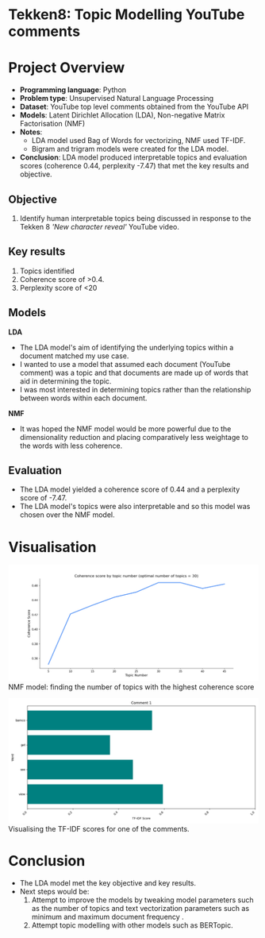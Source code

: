 # Tekken8: Topic Modelling YouTube comments

# Project Overview
- **Programming language**: Python
- **Problem type**: Unsupervised Natural Language Processing
- **Dataset**: YouTube top level comments obtained from the YouTube API
- **Models**: Latent Dirichlet Allocation (LDA), Non-negative Matrix Factorisation (NMF)
- **Notes**:
    - LDA model used Bag of Words for vectorizing, NMF used TF-IDF.
    - Bigram and trigram models were created for the LDA model.
- **Conclusion**: LDA model produced interpretable topics and evaluation scores (coherence 0.44, perplexity -7.47) that met the key results and objective.

  
## Objective
1. Identify human interpretable topics being discussed in response to the Tekken 8 _'New character reveal'_ YouTube video.

## Key results
1. Topics identified
2. Coherence score of >0.4.
3. Perplexity score of <20


## Models
**LDA**
- The LDA model's aim of identifying the underlying topics within a document matched my use case.
- I wanted to use a model that assumed each document (YouTube comment) was a topic and that documents are made up of words that aid in determining the topic.
- I was most interested in determining topics rather than the relationship between words within each document.


**NMF**
- It was hoped the NMF model would be more powerful due to the dimensionality reduction and placing comparatively less weightage to the words with less coherence.

## Evaluation
- The LDA model yielded a coherence score of 0.44 and a perplexity score of -7.47.
- The LDA model's topics were also interpretable and so this model was chosen over the NMF model.


# Visualisation
![coherence_score](/images/coherence_score_0.464_number_of_topics_30.png)
NMF model: finding the number of topics with the highest coherence score

![comment_1_tfidf_scores](/images/tfidf_viz_comment_1.png)
Visualising the TF-IDF scores for one of the comments.

# Conclusion
- The LDA model met the key objective and key results.
- Next steps would be:
    1. Attempt to improve the models by tweaking model parameters such as the number of topics and text vectorization parameters such as minimum and maximum document frequency .
    2. Attempt topic modelling with other models such as BERTopic.

